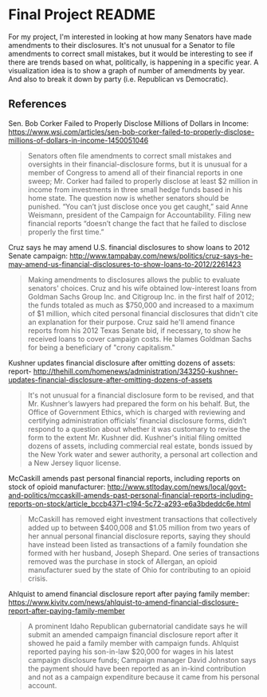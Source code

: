 # Final Project README

For my project, I'm interested in looking at how many Senators have made amendments to their disclosures. It's not unusual for a Senator to file amendments to correct small mistakes, but it would be interesting to see if there are trends based on what, politically, is happening in a specific year. A visualization idea is to show a graph of number of amendments by year. And also to break it down by party (i.e. Republican vs Democratic).

## References

Sen. Bob Corker Failed to Properly Disclose Millions of Dollars in Income: https://www.wsj.com/articles/sen-bob-corker-failed-to-properly-disclose-millions-of-dollars-in-income-1450051046

> Senators often file amendments to correct small mistakes and oversights in their financial-disclosure forms, but it is unusual for a member of Congress to amend all of their financial reports in one sweep; Mr. Corker had failed to properly disclose at least $2 million in income from investments in three small hedge funds based in his home state. The question now is whether senators should be punished. “You can’t just disclose once you get caught,” said Anne Weismann, president of the Campaign for Accountability. Filing new financial reports “doesn’t change the fact that he failed to disclose properly the first time.”

Cruz says he may amend U.S. financial disclosures to show loans to 2012 Senate campaign: http://www.tampabay.com/news/politics/cruz-says-he-may-amend-us-financial-disclosures-to-show-loans-to-2012/2261423

> Making amendments to disclosures allows the public to evaluate senators' choices. Cruz and his wife obtained low-interest loans from Goldman Sachs Group Inc. and Citigroup Inc. in the first half of 2012; the funds totaled as much as $750,000 and increased to a maximum of $1 million, which cited personal financial disclosures that didn't cite an explanation for their purpose. Cruz said he'll amend finance reports from his 2012 Texas Senate bid, if necessary, to show he received loans to cover campaign costs. He blames Goldman Sachs for being a beneficiary of "crony capitalism."

Kushner updates financial disclosure after omitting dozens of assets: report- http://thehill.com/homenews/administration/343250-kushner-updates-financial-disclosure-after-omitting-dozens-of-assets

> It's not unusual for a financial disclosure form to be revised, and that Mr. Kushner’s lawyers had prepared the form on his behalf. But, the Office of Government Ethics, which is charged with reviewing and certifying administration officials’ financial disclosure forms, didn’t respond to a question about whether it was customary to revise the form to the extent Mr. Kushner did. Kushner's initial filing omitted dozens of assets, including commercial real estate, bonds issued by the New York water and sewer authority, a personal art collection and a New Jersey liquor license.

McCaskill amends past personal financial reports, including reports on stock of opioid manufacturer: http://www.stltoday.com/news/local/govt-and-politics/mccaskill-amends-past-personal-financial-reports-including-reports-on-stock/article_bccb4371-c194-5c72-a293-e6a3bdeddc6e.html

> McCaskill has removed eight investment transactions that collectively added up to between $400,008 and $1.05 million from two years of her annual personal financial disclosure reports, saying they should have instead been listed as transactions of a family foundation she formed with her husband, Joseph Shepard. One series of transactions removed was the purchase in stock of Allergan, an opioid manufacturer sued by the state of Ohio for contributing to an opioid crisis.

Ahlquist to amend financial disclosure report after paying family member: https://www.kivitv.com/news/ahlquist-to-amend-financial-disclosure-report-after-paying-family-member

> A prominent Idaho Republican gubernatorial candidate says he will submit an amended campaign financial disclosure report after it showed he paid a family member with campaign funds. Ahlquist reported paying his son-in-law $20,000 for wages in his latest campaign disclosure funds; Campaign manager David Johnston says the payment should have been reported as an in-kind contribution and not as a campaign expenditure because it came from his personal account.


